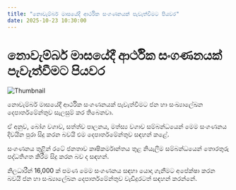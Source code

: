 ```yaml
---
title: "නොවැම්බර් මාසයේදී ආර්ථික සංගණනයක් පැවැත්වීමට පියවර"
date: 2025-10-23 10:30:00
---
```


# නොවැම්බර් මාසයේදී ආර්ථික සංගණනයක් පැවැත්වීමට පියවර

![Thumbnail](https://helakuru.sgp1.cdn.digitaloceanspaces.com/esana/images/lib/people-colombo.jpg)

නොවැම්බර් මාසයේදී ආර්ථික සංගණනයක් පැවැත්වීමට ජන හා සංඛ්‍යාලේඛන දෙපාර්තමේන්තුව සැලසුම් කර තිබෙනවා.

ඒ අනුව, බෝග වගාව, සත්ත්ව පාලනය, මත්ස්‍ය වගාව සම්බන්ධයෙන් මෙම සංගණනය දිවයින පුරා සිදු කරන බවයි එම දෙපාර්තමේන්තුව සඳහන් කළේ.

සංගණනය තුළින් රටේ ජනතාව කෘෂිකර්මාන්තය තුළ නියැලීම සම්බන්ධයෙන් තොරතුරු පද්ධතිගත කිරීම සිදු කරන බව ද සඳහන්.

නිලධාරීන් 16,000 ක් පමණ මෙම සංගණනය සඳහා යොදා ගැනීමට අපේක්ෂා කරන බවයි ජන හා සංඛ්‍යාලේඛන දෙපාර්තමේන්තුව වැඩිදුරටත් සඳහන් කරන්නේ.

